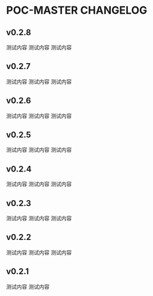 # POC-MASTER CHANGELOG

## v0.2.8

测试内容
测试内容
测试内容

## v0.2.7

测试内容
测试内容
测试内容

## v0.2.6

测试内容
测试内容
测试内容

## v0.2.5

测试内容
测试内容
测试内容

## v0.2.4

测试内容
测试内容
测试内容

## v0.2.3

测试内容
测试内容
测试内容

## v0.2.2

测试内容
测试内容
测试内容

## v0.2.1

测试内容
测试内容
